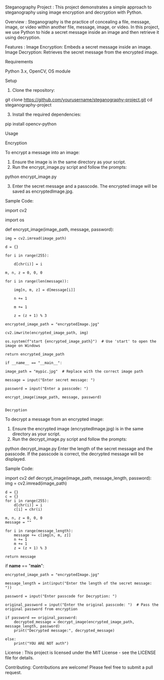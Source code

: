 Steganography Project : This project demonstrates a simple approach to steganography using image encryption and decryption with Python.

Overview : Steganography is the practice of concealing a file, message, image, or video within another file, message, image, or video. In this project, we use Python to hide a secret message inside an image and then retrieve it using decryption.

Features : 
Image Encryption: Embeds a secret message inside an image.
Image Decryption: Retrieves the secret message from the encrypted image.

Requirements

Python 3.x,
OpenCV,
OS module

Setup
1. Clone the repository:
   
git clone https://github.com/yourusername/steganography-project.git
cd steganography-project

3. Install the required dependencies:
   
pip install opencv-python

Usage

Encryption

To encrypt a message into an image:

1. Ensure the image is in the same directory as your script.
2. Run the encrypt_image.py script and follow the prompts:

python encrypt_image.py

3. Enter the secret message and a passcode. The encrypted image will be saved as encryptedImage.jpg.
   

Sample Code:

import cv2

import os

def encrypt_image(image_path, message, password):

    img = cv2.imread(image_path)
    
    d = {}
    
    for i in range(255):
    
        d[chr(i)] = i
        
    m, n, z = 0, 0, 0
    
    for i in range(len(message)):
    
        img[n, m, z] = d[message[i]]
        
        n += 1
        
        m += 1
        
        z = (z + 1) % 3
        
    encrypted_image_path = "encryptedImage.jpg"
    
    cv2.imwrite(encrypted_image_path, img)
    
    os.system(f"start {encrypted_image_path}")  # Use 'start' to open the image on Windows
    
    return encrypted_image_path 
    
    if __name__ == "__main__":
    
    image_path = "mypic.jpg"  # Replace with the correct image path
    
    message = input("Enter secret message: ")
    
    password = input("Enter a passcode: ")

    encrypt_image(image_path, message, password)
    

    Decryption
    
To decrypt a message from an encrypted image:

1. Ensure the encrypted image (encryptedImage.jpg) is in the same directory as your script.
2. Run the decrypt_image.py script and follow the prompts:


python decrypt_image.py
Enter the length of the secret message and the passcode. 
If the passcode is correct, the decrypted message will be displayed.

Sample Code:


import cv2
def decrypt_image(image_path, message_length, password):
    img = cv2.imread(image_path)
    
    d = {}
    c = {}
    for i in range(255):
        d[chr(i)] = i
        c[i] = chr(i)

    m, n, z = 0, 0, 0
    message = ""
    
    for i in range(message_length):
        message += c[img[n, m, z]]
        n += 1
        m += 1
        z = (z + 1) % 3

    return message

if __name__ == "__main__":

    encrypted_image_path = "encryptedImage.jpg"
    
    message_length = int(input("Enter the length of the secret message: "))
    
    password = input("Enter passcode for Decryption: ")
    
    original_password = input("Enter the original passcode: ")  # Pass the original password from encryption

    if password == original_password:
        decrypted_message = decrypt_image(encrypted_image_path, message_length, password)
        print("Decrypted message:", decrypted_message)
        
    else:
        print("YOU ARE NOT auth")
        
        
License :
This project is licensed under the MIT License - see the LICENSE file for details.

Contributing:
Contributions are welcome! Please feel free to submit a pull request.
